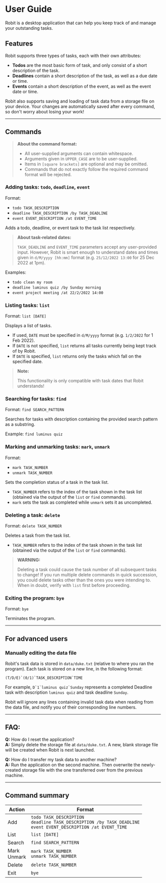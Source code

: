 # User Guide

Robit is a desktop application that can help you keep track of and manage your outstanding tasks.

## Features

Robit supports three types of tasks, each with their own attributes:
* **Todos** are the most basic form of task, and only consist of a short description of the task.
* **Deadlines** contain a short description of the task, as well as a due date or time.
* **Events** contain a short description of the event, as well as the event date or time.

Robit also supports saving and loading of task data from a storage file on your device. Your changes are automatically saved after every command, so don't worry about losing your work!

---
## Commands

> **About the command format:**
> 
>* All user-supplied arguments can contain whitespace.
>* Arguments given in `UPPER_CASE` are to be user-supplied.
>* Items in `[square brackets]` are optional and may be omitted.
>* Commands that do not exactly follow the required command format will be rejected.

### Adding tasks: `todo`, `deadline`, `event`

Format:
* `todo TASK_DESCRIPTION`
* `deadline TASK_DESCRIPTION /by TASK_DEADLINE`
* `event EVENT_DESCRIPTION /at EVENT_TIME`

Adds a todo, deadline, or event task to the task list respectively.

> **About task-related dates:**
> 
> `TASK_DEADLINE` and `EVENT_TIME` parameters accept any user-provided input. However, Robit is smart enough to understand dates and times given in `d/M/yyyy [hh:mm]` format (e.g. `25/12/2022 13:00` for 25 Dec 2022 at 1pm).

Examples:
* `todo clean my room`
* `deadline luminus quiz /by Sunday morning`
* `event project meeting /at 22/2/2022 14:00`

### Listing tasks: `list`

Format: `list [DATE]`

Displays a list of tasks.

* If used, `DATE` must be specified in `d/M/yyyy` format (e.g. `1/2/2022` for 1 Feb 2022).
* If `DATE` is not specified, `list` returns all tasks currently being kept track of by Robit.
* If `DATE` is specified, `list` returns only the tasks which fall on the specified date.

> **Note:**
> 
> This functionality is only compatible with task dates that Robit understands!

### Searching for tasks: `find`

Format: `find SEARCH_PATTERN`

Searches for tasks with description containing the provided search pattern as a substring.

Example: `find luminus quiz`

### Marking and unmarking tasks: `mark`, `unmark`

Format:
* `mark TASK_NUMBER`
* `unmark TASK_NUMBER`

Sets the completion status of a task in the task list.

* `TASK_NUMBER` refers to the index of the task shown in the task list (obtained via the output of the `list` or `find` commands).
* `mark` sets the task as completed while `unmark` sets it as uncompleted.

### Deleting a task: `delete`

Format: `delete TASK_NUMBER`

Deletes a task from the task list.

* `TASK_NUMBER` refers to the index of the task shown in the task list (obtained via the output of the `list` or `find` commands).

> **WARNING:**
> 
> Deleting a task could cause the task number of all subsequent tasks to change! If you run multiple delete commands in quick succession, you could delete tasks other than the ones you were intending to. When in doubt, verify with `list` first before proceeding.

### Exiting the program: `bye`

Format: `bye`

Terminates the program.

---
## For advanced users

### Manually editing the data file

Robit's task data is stored in `data/duke.txt` (relative to where you ran the program). Each task is stored on a new line, in the following format:

```text
(T/D/E)`(0/1)`TASK_DESCRIPTION`TIME
```
For example, ``D`1`luminus quiz`Sunday`` represents a completed Deadline task with description `luminus quiz` and task deadline `Sunday`.

Robit will ignore any lines containing invalid task data when reading from the data file, and notify you of their corresponding line numbers.

---
## FAQ:

**Q:** How do I reset the application?
<br>
**A:** Simply delete the storage file at `data/duke.txt`. A new, blank storage file will be created when Robit is next launched.

**Q:** How do I transfer my task data to another machine?
<br>
**A:** Run the application on the second machine. Then overwrite the newly-created storage file with the one transferred over from the previous machine.

---
## Command summary

| Action         | Format |
|----------------|---|
| Add            | `todo TASK_DESCRIPTION`<br>`deadline TASK_DESCRIPTION /by TASK_DEADLINE`<br>`event EVENT_DESCRIPTION /at EVENT_TIME` |
| List           | `list [DATE]` |
| Search         | `find SEARCH_PATTERN ` |
| Mark<br>Unmark | `mark TASK_NUMBER`<br>`unmark TASK_NUMBER` |
| Delete         | `delete TASK_NUMBER` |
| Exit           | `bye` |
